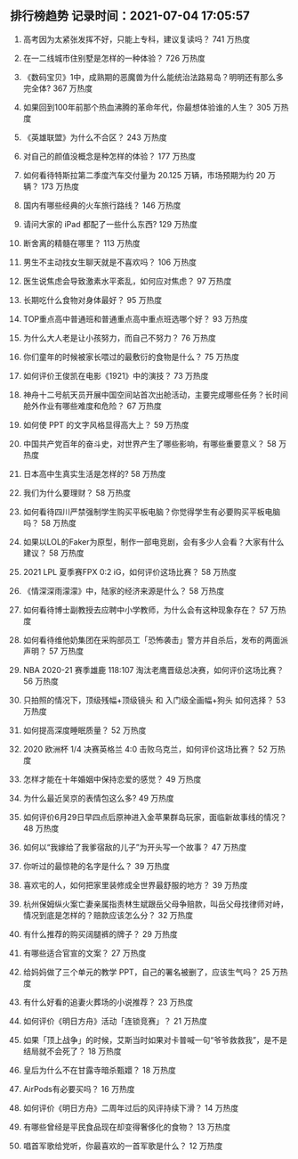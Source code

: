 
## 排行榜趋势 记录时间：2021-07-04 17:05:57
  
  1. 高考因为太紧张发挥不好，只能上专科，建议复读吗？ 741 万热度
    
  2. 在一二线城市住别墅是怎样的一种体验？ 726 万热度
    
  3. 《数码宝贝》1中，成熟期的恶魔兽为什么能统治法路易岛？明明还有那么多完全体? 367 万热度
    
  4. 如果回到100年前那个热血沸腾的革命年代，你最想体验谁的人生？ 305 万热度
    
  5. 《英雄联盟》为什么不合区？ 243 万热度
    
  6. 对自己的颜值没概念是种怎样的体验？ 177 万热度
    
  7. 如何看待特斯拉第二季度汽车交付量为 20.125 万辆，市场预期为约 20 万辆？ 173 万热度
    
  8. 国内有哪些经典的火车旅行路线？ 146 万热度
    
  9. 请问大家的 iPad 都配了一些什么东西? 129 万热度
    
  10. 断舍离的精髓在哪里？ 113 万热度
    
  11. 男生不主动找女生聊天就是不喜欢吗？ 106 万热度
    
  12. 医生说焦虑会导致激素水平紊乱，如何应对焦虑？ 97 万热度
    
  13. 长期吃什么食物对身体最好？ 95 万热度
    
  14. TOP重点高中普通班和普通重点高中重点班选哪个好？ 93 万热度
    
  15. 为什么大人老是让小孩努力，而自己不努力？ 76 万热度
    
  16. 你们童年的时候被家长喂过的最敷衍的食物是什么？ 75 万热度
    
  17. 如何评价王俊凯在电影《1921》中的演技？ 73 万热度
    
  18. 神舟十二号航天员开展中国空间站首次出舱活动，主要完成哪些任务？长时间舱外作业有哪些难度和危险？ 67 万热度
    
  19. 如何使 PPT 的文字风格显得高大上？ 59 万热度
    
  20. 中国共产党百年的奋斗史，对世界产生了哪些影响，有哪些重要意义？ 58 万热度
    
  21. 日本高中生真实生活是怎样的? 58 万热度
    
  22. 我们为什么要理财？ 58 万热度
    
  23. 如何看待四川严禁强制学生购买平板电脑？你觉得学生有必要购买平板电脑吗？ 58 万热度
    
  24. 如果以LOL的Faker为原型，制作一部电竞剧，会有多少人会看？大家有什么建议？ 58 万热度
    
  25. 2021 LPL 夏季赛FPX 0:2 iG，如何评价这场比赛？ 58 万热度
    
  26. 《情深深雨濛濛》中，陆家的经济来源是什么？ 58 万热度
    
  27. 如何看待博士副教授去应聘中小学教师，为什么会有这种现象存在？ 57 万热度
    
  28. 如何看待维他奶集团在采购部员工「恐怖袭击」警方并自杀后，发布的两面派声明？ 57 万热度
    
  29. NBA 2020-21 赛季雄鹿 118:107 淘汰老鹰晋级总决赛，如何评价这场比赛？ 56 万热度
    
  30. 只拍照的情况下，顶级残幅+顶级镜头 和 入门级全画幅+狗头 如何选择？ 53 万热度
    
  31. 如何提高深度睡眠质量？ 52 万热度
    
  32. 2020 欧洲杯 1/4 决赛英格兰 4:0 击败乌克兰，如何评价这场比赛？ 52 万热度
    
  33. 怎样才能在十年婚姻中保持恋爱的感觉？ 49 万热度
    
  34. 为什么最近吴京的表情包这么多? 49 万热度
    
  35. 如何评价6月29日早四点后原神进入金苹果群岛玩家，面临新故事线的情况？ 48 万热度
    
  36. 如何以“我嫁给了我爹宿敌的儿子”为开头写一个故事？ 47 万热度
    
  37. 你听过的最惊艳的名字是什么？ 39 万热度
    
  38. 喜欢宅的人，如何把家里装修成全世界最舒服的地方？ 39 万热度
    
  39. 杭州保姆纵火案亡妻亲属指责林生斌跟岳父母争赔款，叫岳父母找律师对峙，情况到底是怎样的？赔款应该怎么分？ 32 万热度
    
  40. 有什么推荐的购买阔腿裤的牌子？ 29 万热度
    
  41. 有哪些适合官宣的文案？ 27 万热度
    
  42. 给妈妈做了三个单元的教学 PPT，自己的署名被删了，应该生气吗？ 25 万热度
    
  43. 有什么好看的追妻火葬场的小说推荐？ 23 万热度
    
  44. 如何评价《明日方舟》活动「连锁竞赛」？ 21 万热度
    
  45. 如果「顶上战争」的时候，艾斯当时如果对卡普喊一句“爷爷救救我”，是不是结局就不会死了？ 18 万热度
    
  46. 皇后为什么不在甘露寺暗杀甄嬛？ 18 万热度
    
  47. AirPods有必要买吗？ 16 万热度
    
  48. 如何评价《明日方舟》二周年过后的风评持续下滑？ 14 万热度
    
  49. 有哪些曾经是平民食品现在却变得奢侈化的食物？ 13 万热度
    
  50. 唱首军歌给党听，你最喜欢的一首军歌是什么？ 12 万热度
    